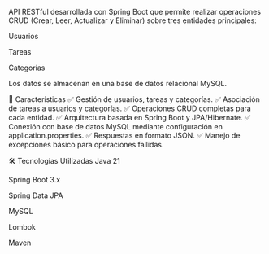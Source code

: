 API RESTful desarrollada con Spring Boot que permite realizar operaciones CRUD (Crear, Leer, Actualizar y Eliminar) sobre tres entidades principales:

Usuarios

Tareas

Categorías

Los datos se almacenan en una base de datos relacional MySQL.

📖 Características
✅ Gestión de usuarios, tareas y categorías.
✅ Asociación de tareas a usuarios y categorías.
✅ Operaciones CRUD completas para cada entidad.
✅ Arquitectura basada en Spring Boot y JPA/Hibernate.
✅ Conexión con base de datos MySQL mediante configuración en application.properties.
✅ Respuestas en formato JSON.
✅ Manejo de excepciones básico para operaciones fallidas.

🛠️ Tecnologías Utilizadas
Java 21

Spring Boot 3.x

Spring Data JPA

MySQL

Lombok

Maven
